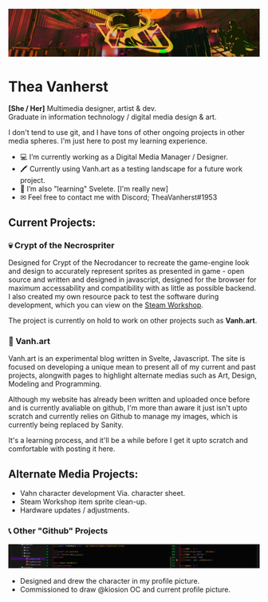 <p align="center">
  <picture>
   <img alt="Vanh Logo" src="brandRes/halloBanner.png">
  </picture>
</p>

# Thea Vanherst 

 **[She / Her]** Multimedia designer, artist & dev.<br>
Graduate in information technology / digital media design & art.

I don't tend to use git, and I have tons of other ongoing projects in other media spheres. I'm just here to post my learning experience.

  - 💻 I’m currently working as a Digital Media Manager / Designer.
  - 🖍 Currently using Vanh.art as a testing landscape for a future work project.
  - 🧮 I’m also "learning" Svelete. [I'm really new]
  - ✉ Feel free to contact me with Discord; TheaVanherst#1953

## Current Projects:
### 💀 Crypt of the Necrospriter
Designed for Crypt of the Necrodancer to recreate the game-engine look and design to accurately represent sprites as presented in game - open source and written and designed in javascript, designed for the browser for maximum accessability and compatibility with as little as possible backend.<br>
I also created my own resource pack to test the software during development, which you can view on the [Steam Workshop](https://steamcommunity.com/sharedfiles/filedetails/?id=2893560157).

The project is currently on hold to work on other projects such as **Vanh.art**.<br>

### 🦈 Vanh.art
Vanh.art is an experimental blog written in Svelte, Javascript. 
The site is focused on developing a unique mean to present all of my current and past projects, alongwith pages to highlight alternate medias such as Art, Design, Modeling and Programming.

Although my website has already been written and uploaded once before and is currently avaliable on github, I'm more than aware it just isn't upto scratch and currently relies on Github to manage my images, which is currently being replaced by Sanity.

It's a learning process, and it'll be a while before I get it upto scratch and comfortable with posting it here.

## Alternate Media Projects:
- Vahn character development Via. character sheet.
- Steam Workshop item sprite clean-up.
- Hardware updates / adjustments.

### 📞 Other "Github" Projects
<picture>
    <img alt="Vansche.me" src="./static/Vanshe.me%20Demo.png">
</picture>

- Designed and drew the character in my profile picture.
- Commissioned to draw @kiosion OC and current profile picture.
